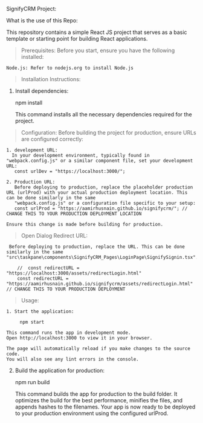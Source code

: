 SignifyCRM Project:

What is the use of this Repo:

This repository contains a simple React JS project that serves as a basic template or starting point for building React applications.



 > Prerequisites:
    Before you start, ensure you have the following installed:

    Node.js: Refer to nodejs.org to install Node.js

 > Installation Instructions:

 1. Install dependencies:
    
    npm install

    This command installs all the necessary dependencies required for the project.

 > Configuration:
    Before building the project  for production, ensure URLs are configured correctly:

    1. development URL:
      In your development environment, typically found in "webpack.config.js" or a similar component file, set your development URL:
       const urlDev = "https://localhost:3000/";
       
    2. Production URL:
       Before deploying to production, replace the placeholder production URL (urlProd) with your actual production deployment location. This can be done similarly in the same      
       "webpack.config.js" or a configuration file specific to your setup:
       const urlProd = "https://aamirhusnain.github.io/signifycrm/"; // CHANGE THIS TO YOUR PRODUCTION DEPLOYMENT LOCATION
       
    Ensure this change is made before building for production.
    
  > Open Dialog Redirect URL:

     Before deploying to production, replace the URL. This can be done similarly in the same "src\taskpane\components\SignifyCRM_Pages\LoginPage\SignifySignin.tsx".

        //  const redirectURL = "https://localhost:3000/assets/redirectLogin.html"
        const redirectURL = "https://aamirhusnain.github.io/signifycrm/assets/redirectLogin.html" // CHANGE THIS TO YOUR PRODUCTION DEPLOYMENT


  > Usage:

    1. Start the application:
    
         npm start

    This command runs the app in development mode.
    Open http://localhost:3000 to view it in your browser.

    The page will automatically reload if you make changes to the source code.
    You will also see any lint errors in the console.

   2. Build the application for production:
      
        npm run build

        This command builds the app for production to the build folder.
        It optimizes the build for the best performance, minifies the files, and appends hashes to the filenames.
        Your app is now ready to be deployed to your production environment using the configured urlProd.
